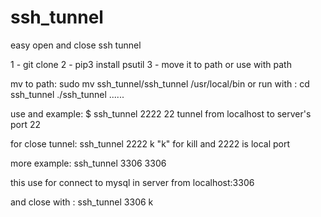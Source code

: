 # ssh_tunnel
easy open and close ssh tunnel

1 - git clone
2 - pip3 install psutil
3 - move it to path or use with path

mv to path:
  sudo  mv ssh_tunnel/ssh_tunnel /usr/local/bin
or run with :
  cd ssh_tunnel
  ./ssh_tunnel ......

use and example:
  $ ssh_tunnel 2222 22
    tunnel from localhost to server's port 22  
    
for close tunnel:
  ssh_tunnel 2222 k
    "k" for kill and 2222 is local port


more example:
  ssh_tunnel 3306 3306

this use for connect to mysql in server from localhost:3306

and close with :
  ssh_tunnel 3306 k

